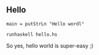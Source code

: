 ##  Hello

    main = putStrLn "Hello wordl"

    runhaskell hello.hs

So yes, hello world is super-easy ;)
